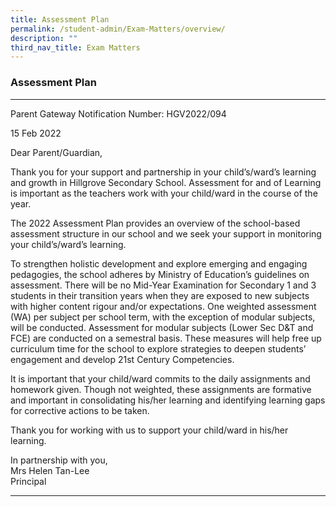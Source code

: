 ```yaml
---
title: Assessment Plan
permalink: /student-admin/Exam-Matters/overview/
description: ""
third_nav_title: Exam Matters
---
```



### **Assessment Plan**
---------------------------------------------------------------------------
Parent Gateway Notification Number: HGV2022/094

15 Feb 2022

Dear Parent/Guardian,

Thank you for your support and partnership in your child’s/ward’s learning and growth in Hillgrove Secondary School. Assessment for and of Learning is important as the teachers work with your child/ward in the course of the year.

The 2022 Assessment Plan provides an overview of the school-based assessment structure in our school and we seek your support in monitoring your child’s/ward’s learning.

To strengthen holistic development and explore emerging and engaging pedagogies, the school adheres by Ministry of Education’s guidelines on assessment. There will be no Mid-Year Examination for Secondary 1 and 3 students in their transition years when they are exposed to new subjects with higher content rigour and/or expectations. One weighted assessment (WA) per subject per school term, with the exception of modular subjects, will be conducted. Assessment for modular subjects (Lower Sec D&T and FCE) are conducted on a semestral basis. These measures will help free up curriculum time for the school to explore strategies to deepen students’ engagement and develop 21st Century Competencies.

It is important that your child/ward commits to the daily assignments and homework given. Though not weighted, these assignments are formative and important in consolidating his/her learning and identifying learning gaps for corrective actions to be taken.

Thank you for working with us to support your child/ward in his/her learning.

In partnership with you,<br>
Mrs Helen Tan-Lee<br>
Principal

---------------------------------------------------------------------------

